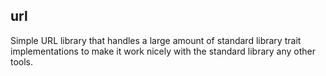 url
---

Simple URL library that handles a large amount of standard
library trait implementations to make it work nicely
with the standard library any other tools.
